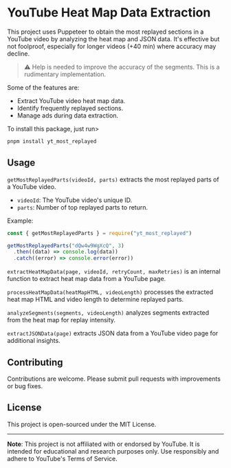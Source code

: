 # YouTube Heat Map Data Extraction

This project uses Puppeteer to obtain the most replayed sections in a YouTube video by analyzing the heat map and JSON data. It's effective but not foolproof, especially for longer videos (+40 min) where accuracy may decline.

> ⚠️ Help is needed to improve the accuracy of the segments. This is a rudimentary implementation.

Some of the features are:

- Extract YouTube video heat map data.
- Identify frequently replayed sections.
- Manage ads during data extraction.

To install this package, just run>

```bash
pnpm install yt_most_replayed
```

## Usage

`getMostReplayedParts(videoId, parts)` extracts the most replayed parts of a YouTube video.

- `videoId`: The YouTube video's unique ID.
- `parts`: Number of top replayed parts to return.

Example:

```javascript
const { getMostReplayedParts } = require("yt_most_replayed")

getMostReplayedParts("dQw4w9WgXcQ", 3)
  .then((data) => console.log(data))
  .catch((error) => console.error(error))
```

`extractHeatMapData(page, videoId, retryCount, maxRetries)` is an internal function to extract heat map data from a YouTube page.

`processHeatMapData(heatMapHTML, videoLength)` processes the extracted heat map HTML and video length to determine replayed parts.

`analyzeSegments(segments, videoLength)` analyzes segments extracted from the heat map for replay intensity.

`extractJSONData(page)` extracts JSON data from a YouTube video page for additional insights.

## Contributing

Contributions are welcome. Please submit pull requests with improvements or bug fixes.

## License

This project is open-sourced under the MIT License.

---

**Note**: This project is not affiliated with or endorsed by YouTube. It is intended for educational and research purposes only. Use responsibly and adhere to YouTube's Terms of Service.
